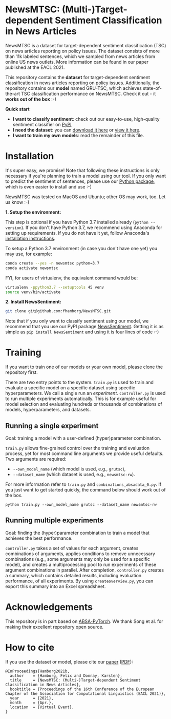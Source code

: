 # NewsMTSC: (Multi-)Target-dependent Sentiment Classification in News Articles
NewsMTSC is a dataset for target-dependent sentiment classification (TSC) on
news articles reporting on policy issues. The dataset consists of more than 11k labeled
sentences, which we sampled from news articles from online US news outlets. More
information can be found in our paper published at the EACL 2021.

This repository contains the **dataset** for target-dependent
sentiment classification in news articles reporting on policy issues. Additionally,
the repository contains our **model** named GRU-TSC, which achieves state-of-the-art
TSC classification performance on NewsMTSC. Check it out - it **works out of the box** :-)

**Quick start**

* **I want to classify sentiment**: check out our easy-to-use, high-quality sentiment classifier on [PyPI](https://pypi.org/project/NewsSentiment/)
* **I need the dataset**: you can [download it here](https://github.com/fhamborg/NewsMTSC/raw/main/NewsSentiment/controller_data/datasets/NewsMTSC-dataset/NewsMTSC-dataset.zip) or [view it here](https://github.com/fhamborg/NewsMTSC/tree/main/NewsSentiment/controller_data/datasets/NewsMTSC-dataset).
* **I want to train my own models**: read the remainder of this file.


# Installation
It's super easy, we promise! Note that following these instructions is only necessary if you're planning to train a model using our tool. If you only want to predict the sentiment of sentences, please use our [Python package](https://pypi.org/project/NewsSentiment/), which is even easier to install and use :-)

NewsMTSC was tested on MacOS and Ubuntu; other OS may work, too. Let us know :-)

**1. Setup the environment:**

This step is optional if you have Python 3.7 installed already (`python --version`). If you don't have Python 3.7, we recommend using Anaconda for setting up requirements. If you do not have it yet, follow Anaconda's
[installation instructions](https://docs.anaconda.com/anaconda/install/). 

To setup a Python 3.7 environment (in case you don't have one yet) you may use, for example:
```bash
conda create --yes -n newsmtsc python=3.7
conda activate newsmtsc
```

FYI, for users of virtualenv, the equivalent command would be:
```bash
virtualenv -ppython3.7 --setuptools 45 venv
source venv/bin/activate
```

**2. Install NewsSentiment:**
```bash
git clone git@github.com:fhamborg/NewsMTSC.git
```

Note that if you only want to classify sentiment using our model, we recommend that you use our PyPI package [NewsSentiment](https://pypi.org/project/NewsSentiment/). Getting it is as simple as `pip install NewsSentiment` and using it is four lines of code :-)


# Training
If you want to train one of our models or your own model, please clone the repository first.


There are two entry points to the system. `train.py` is used to train and evaluate a specific model on a specific dataset using
specific hyperparameters. We call a single run an _experiment_. `controller.py` is used to run multiple experiments
automatically. This is for example useful for model selection and evaluating hundreds or thousands of combinations of
models, hyperparameters, and datasets.

## Running a single experiment
Goal: training a model with a user-defined (hyper)parameter combination.

`train.py` allows fine-grained control over the training and evaluation process, yet for most command line arguments
we provide useful defaults. Two arguments are required:

* `--own_model_name` (which model is used, e.g., `grutsc`),
* `--dataset_name` (which dataset is used, e.g., `newsmtsc-rw`).

For more information refer to `train.py` and
`combinations_absadata_0.py`. If you just want to get started quickly, the command below should work out of the box. 

```
python train.py --own_model_name grutsc --dataset_name newsmtsc-rw
```

## Running multiple experiments 
Goal: finding the (hyper)parameter combination to train a model that achieves the best performance.

`controller.py` takes a set of values for each argument, creates combinations of arguments, applies conditions to remove
unnecessary combinations (e.g., some arguments may only be used for a specific model), and creates a multiprocessing
pool to run experiments of these argument combinations in parallel. After completion, `controller.py` creates a summary,
which contains detailed results, including evaluation performance, of all experiments. By using `createoverview.py`, you
can export this summary into an Excel spreadsheet.   

# Acknowledgements
This repository is in part based on [ABSA-PyTorch](https://github.com/songyouwei/ABSA-PyTorch).
We thank Song et al. for making their excellent repository open source.

# How to cite
If you use the dataset or model, please cite our [paper](https://www.aclweb.org/anthology/2021.eacl-main.142/) ([PDF](https://www.aclweb.org/anthology/2021.eacl-main.142.pdf)):

```
@InProceedings{Hamborg2021b,
  author    = {Hamborg, Felix and Donnay, Karsten},
  title     = {NewsMTSC: (Multi-)Target-dependent Sentiment Classification in News Articles},
  booktitle = {Proceedings of the 16th Conference of the European Chapter of the Association for Computational Linguistics (EACL 2021)},
  year      = {2021},
  month     = {Apr.},
  location  = {Virtual Event},
}
```
